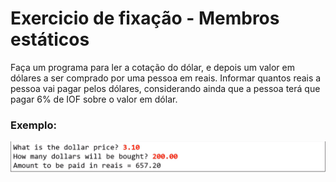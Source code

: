 # Exercicio de fixação - Membros estáticos
Faça um programa para ler a cotação do dólar, e depois um valor em dólares a ser comprado
por uma pessoa em reais. Informar quantos reais a pessoa vai pagar pelos dólares,
considerando ainda que a pessoa terá que pagar 6% de IOF sobre o valor em dólar.
### Exemplo:
![imagem de exemplo](img/exemplo.png)